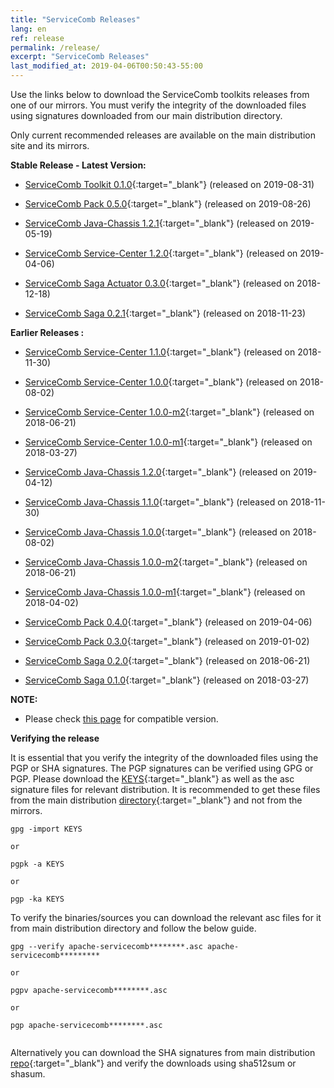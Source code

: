 ```yaml
---
title: "ServiceComb Releases"
lang: en
ref: release
permalink: /release/
excerpt: "ServiceComb Releases"
last_modified_at: 2019-04-06T00:50:43-55:00
---
```


Use the links below to download the ServiceComb toolkits releases from one of our mirrors. You must verify the integrity of the downloaded files using signatures downloaded from our main distribution directory.

Only current recommended releases are available on the main distribution site and its mirrors.


**Stable Release - Latest Version:**

* [ServiceComb Toolkit 0.1.0](https://apache.org/dyn/closer.cgi/servicecomb/servicecomb-toolkit/0.1.0/){:target="_blank"} (released on 2019-08-31)

* [ServiceComb Pack 0.5.0](https://apache.org/dyn/closer.cgi/servicecomb/servicecomb-pack/0.5.0/){:target="_blank"} (released on 2019-08-26)

* [ServiceComb Java-Chassis 1.2.1](https://apache.org/dyn/closer.cgi/servicecomb/servicecomb-java-chassis/1.2.1/){:target="_blank"} (released on 2019-05-19)

* [ServiceComb Service-Center 1.2.0](https://apache.org/dyn/closer.cgi/servicecomb/servicecomb-service-center/1.2.0/){:target="_blank"} (released on 2019-04-06)

* [ServiceComb Saga Actuator 0.3.0](https://apache.org/dyn/closer.cgi/servicecomb/servicecomb-saga-actuator/0.3.0/){:target="_blank"} (released on 2018-12-18)

* [ServiceComb Saga 0.2.1](https://apache.org/dyn/closer.cgi/servicecomb/servicecomb-saga/0.2.1/){:target="_blank"} (released on 2018-11-23)

**Earlier Releases :**
* [ServiceComb Service-Center 1.1.0](https://apache.org/dyn/closer.cgi/servicecomb/servicecomb-service-center/1.1.0/){:target="_blank"} (released on 2018-11-30)
* [ServiceComb Service-Center 1.0.0](http://archive.apache.org/dist/incubator/servicecomb/incubator-servicecomb-service-center/1.0.0/){:target="_blank"} (released on 2018-08-02)
* [ServiceComb Service-Center 1.0.0-m2](http://archive.apache.org/dist/incubator/servicecomb/incubator-servicecomb-service-center/1.0.0-m2/){:target="_blank"} (released on 2018-06-21)
* [ServiceComb Service-Center 1.0.0-m1](http://archive.apache.org/dist/incubator/servicecomb/incubator-servicecomb-service-center/1.0.0-m1/){:target="_blank"} (released on 2018-03-27)

* [ServiceComb Java-Chassis 1.2.0](https://apache.org/dyn/closer.cgi/servicecomb/servicecomb-java-chassis/1.2.0/){:target="_blank"} (released on 2019-04-12)
* [ServiceComb Java-Chassis 1.1.0](https://apache.org/dyn/closer.cgi/servicecomb/servicecomb-java-chassis/1.1.0/){:target="_blank"} (released on 2018-11-30)
* [ServiceComb Java-Chassis 1.0.0](http://archive.apache.org/dist/incubator/servicecomb/incubator-servicecomb-java-chassis/1.0.0/){:target="_blank"} (released on 2018-08-02)
* [ServiceComb Java-Chassis 1.0.0-m2](http://archive.apache.org/dist/incubator/servicecomb/incubator-servicecomb-java-chassis/1.0.0-m2/){:target="_blank"} (released on 2018-06-21)
* [ServiceComb Java-Chassis 1.0.0-m1](http://archive.apache.org/dist/incubator/servicecomb/incubator-servicecomb-java-chassis/1.0.0-m1/){:target="_blank"} (released on 2018-04-02)

* [ServiceComb Pack 0.4.0](https://apache.org/dyn/closer.cgi/servicecomb/servicecomb-pack/0.4.0/){:target="_blank"} (released on 2019-04-06)
* [ServiceComb Pack 0.3.0](https://apache.org/dyn/closer.cgi/servicecomb/servicecomb-pack/0.3.0/){:target="_blank"} (released on 2019-01-02)
* [ServiceComb Saga 0.2.0](http://archive.apache.org/dist/incubator/servicecomb/incubator-servicecomb-saga/0.2.0/){:target="_blank"} (released on 2018-06-21)
* [ServiceComb Saga 0.1.0](http://archive.apache.org/dist/incubator/servicecomb/incubator-servicecomb-saga/0.1.0/){:target="_blank"} (released on 2018-03-27)


**NOTE:**
  - Please check [this page](/release/compatibleversion) for compatible version.

**Verifying the release**

It is essential that you verify the integrity of the downloaded files using the PGP or SHA signatures.
 The PGP signatures can  be verified using GPG or PGP.
 Please download the [KEYS](https://www.apache.org/dist/servicecomb/KEYS){:target="_blank"} as well as the asc signature files for relevant distribution. It is recommended to get these files from the main distribution [directory](https://www.apache.org/dist/servicecomb/){:target="_blank"} and not from the mirrors.
 ```
 gpg -import KEYS

 or

 pgpk -a KEYS

 or

 pgp -ka KEYS

```

To verify the binaries/sources you can download the relevant asc files for it from main distribution directory and follow the below guide.

```
gpg --verify apache-servicecomb********.asc apache-servicecomb*********

or

pgpv apache-servicecomb********.asc

or

pgp apache-servicecomb********.asc


```

Alternatively you can download the SHA signatures from main distribution [repo](https://www.apache.org/dist/servicecomb/){:target="_blank"} and verify the downloads using sha512sum or shasum.
